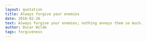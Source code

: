 ```yaml
---
layout: quotation
title: Always forgive your enemies
date: 2018-02-26
text: Always forgive your enemies; nothing annoys them so much.
author: Oscar Wilde
tags: forgiveness
---
```

